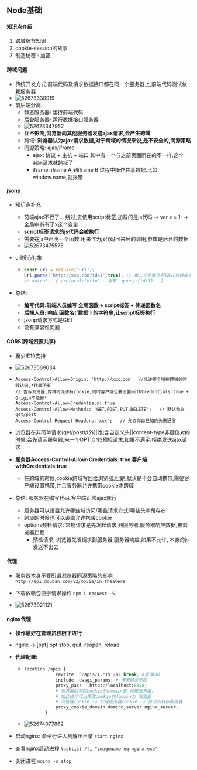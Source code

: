 ## Node基础

#### 知识点介绍

1. 跨域细节知识
2. cookie-session的故事
3. 制造秘密 : 加密

#### 跨域问题

* 传统开发方式:前端代码及请求数据接口都在同一个服务器上,前端代码测试依赖服务器
* ![52673330919](assets/1526733309199.png)
* 前后端分离:
  * 静态服务器: 运行前端代码
  * 后台服务器: 运行数据接口服务器
  * ![52673347952](assets/1526733479527.png)
  * __互不影响,浏览器向其他服务器发送ajax请求,会产生跨域__
  * 跨域: __浏览器认为ajax请求数据,对于跨域的情况来说,是不安全的,同源策略__
  * 同源策略: ajax/iframe
    * ajax: 协议 + 主机 + 端口   其中有一个与之前页面所在的不一样,这个ajax请求就跨域了
    * iframe: iframe A   到iframe B  过程中操作共享数据.比如window.name,就报错


#### jsonp

* 知识点补充

  * 前端ajax不行了...  绕过,去使用script标签,加载的是js代码 ->  var x = 1;  -> 全局中有有了x这个变量
  * __script标签请求的js代码会被执行__
  * 需要在js中声明一个函数,用来作为js代码回来后的调用,参数是后台的数据
  * ![52673475575](assets/1526734755753.png)

* url核心对象

  * ```js
    const url = require('url');
    url.parse('http://xxx.com?id=1',true); // 第二个参数是将id=1转换成对象
    // output:  { protocal:'http',..省略..query:{id:1}   }
    ```

* 总结:

  * __编写代码:前端人员编写 全局函数 + script标签 + 传递函数名__
  * __后端人员:  响应 函数名('数据') 的字符串,让script标签执行__
  * jsonp请求方式是GET
  * 没有兼容性问题




#### CORS(跨域资源共享)

* 至少IE10支持
* ![52673569034](assets/1526735690341.png)


* ```
  Access-Control-Allow-Origin: 'http://xxx.com'  //允许哪个域在跨域的时候访问,*代表所有
  // 告诉浏览器,跨域时允许有cookie,同时客户端也要设置withCredentials:true + Origin不能是*
  Access-Control-Allow-Credentials: true  
  Access-Control-Allow-Methods: 'GET,POST,PUT,DELETE';   // 默认允许get/post
  Access-Control-Request-Headers:'xxx';   // 允许你自己加的头来通信
  ```

* 浏览器在非简单请求(get/post以外)||包含自定义头||content-type非键值对的时候,会先请示服务器,来一个OPTIONS预检请求,如果不满足,拒绝发送ajax请求

* __服务器Access-Control-Allow-Credentials: true  客户端: withCredentials:true__

  * 在跨域的时候,cookie跨域写回给浏览器,但是,默认是不会自动携带,需要客户端设置携带,并且服务器允许携带cookie才跨域

* 总结: 服务器在编写代码,客户端正常ajax就行

  * 服务器可以设置允许哪些域访问/哪些请求方式/哪些头字段存在
  * 跨域的时候也可以设置允许携带cookie
  * options预检请求:  常规请求是先发起请求,到服务器,服务器响应数据,被浏览器拦截
    * 预检请求,  浏览器先发请求到服务器,服务器响应,如果不允许,  本身的js发送不出去

#### 代理

* 服务器本身不受所谓浏览器同源策略的影响``` http://api.douban.com/v2/movie/in_theaters```


* 下载依赖包便于请求操作 ```npm i request -S```
* ![52673921121](assets/1526739211217.png)

#### nginx代理

* __操作最好在管理员权限下进行__

* nginx -s [opt]  opt:stop, quit, reopen, reload

* __代理配置:__

  * ```python
    location /apis {
        	    rewrite  ^/apis/(.*)$ /$1 break; #重写URL
                include  uwsgi_params; # 携带请求参数
                proxy_pass   http://localhost:8888;
                # 服务器回写的cookie的domain是 代理服务器,
                # 如此操作可以修改cookie的domain为 浏览器 
                # 浏览器cookie -> 代理服务器cookie -> 自动到目标服务器
                proxy_cookie_domain domino_server nginx_server;
            }
    ```

  * ![52674077862](assets/1526740778628.png)


* 启动nginx: 命令行进入到解压目录 ```start nginx ```
* 查看nginx启动进程 ```tasklist /fi "imagename eq nginx.exe"```
* 关闭进程 ```nginx -s stop```

